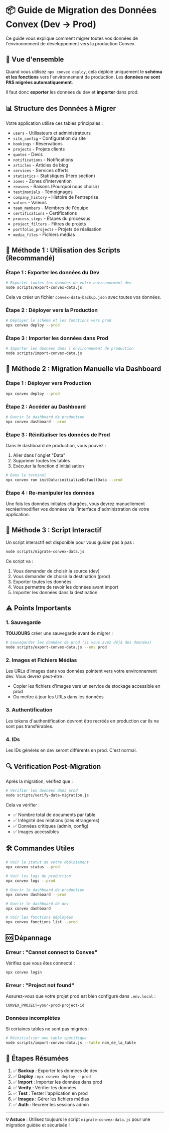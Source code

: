 # 📦 Guide de Migration des Données Convex (Dev → Prod)

Ce guide vous explique comment migrer toutes vos données de l'environnement de développement vers la production Convex.

## 🎯 Vue d'ensemble

Quand vous utilisez `npx convex deploy`, cela déploie uniquement le **schéma et les fonctions** vers l'environnement de production. Les **données ne sont PAS migrées automatiquement**.

Il faut donc **exporter** les données du dev et **importer** dans prod.

## 📊 Structure des Données à Migrer

Votre application utilise ces tables principales :
- `users` - Utilisateurs et administrateurs
- `site_config` - Configuration du site
- `bookings` - Réservations
- `projects` - Projets clients
- `quotes` - Devis
- `notifications` - Notifications
- `articles` - Articles de blog
- `services` - Services offerts
- `statistics` - Statistiques (Hero section)
- `zones` - Zones d'intervention
- `reasons` - Raisons (Pourquoi nous choisir)
- `testimonials` - Témoignages
- `company_history` - Histoire de l'entreprise
- `values` - Valeurs
- `team_members` - Membres de l'équipe
- `certifications` - Certifications
- `process_steps` - Étapes du processus
- `project_filters` - Filtres de projets
- `portfolio_projects` - Projets de réalisation
- `media_files` - Fichiers médias

## 🚀 Méthode 1 : Utilisation des Scripts (Recommandé)

### Étape 1 : Exporter les données du Dev

```bash
# Exporter toutes les données de votre environnement dev
node scripts/export-convex-data.js
```

Cela va créer un fichier `convex-data-backup.json` avec toutes vos données.

### Étape 2 : Déployer vers la Production

```bash
# Déployer le schéma et les fonctions vers prod
npx convex deploy --prod
```

### Étape 3 : Importer les données dans Prod

```bash
# Importer les données dans l'environnement de production
node scripts/import-convex-data.js
```

## 🔧 Méthode 2 : Migration Manuelle via Dashboard

### Étape 1 : Déployer vers Production

```bash
npx convex deploy --prod
```

### Étape 2 : Accéder au Dashboard

```bash
# Ouvrir le dashboard de production
npx convex dashboard --prod
```

### Étape 3 : Réinitialiser les données de Prod

Dans le dashboard de production, vous pouvez :
1. Aller dans l'onglet "Data"
2. Supprimer toutes les tables
3. Exécuter la fonction d'initialisation

```bash
# Dans le terminal
npx convex run initData:initializeDefaultData --prod
```

### Étape 4 : Re-manipuler les données

Une fois les données initiales chargées, vous devrez manuellement recréer/modifier vos données via l'interface d'administration de votre application.

## 📝 Méthode 3 : Script Interactif

Un script interactif est disponible pour vous guider pas à pas :

```bash
node scripts/migrate-convex-data.js
```

Ce script va :
1. Vous demander de choisir la source (dev)
2. Vous demander de choisir la destination (prod)
3. Exporter toutes les données
4. Vous permettre de revoir les données avant import
5. Importer les données dans la destination

## ⚠️ Points Importants

### 1. Sauvegarde

**TOUJOURS** créer une sauvegarde avant de migrer :

```bash
# Sauvegarder les données de prod (si vous avez déjà des données)
node scripts/export-convex-data.js --env prod
```

### 2. Images et Fichiers Médias

Les URLs d'images dans vos données pointent vers votre environnement dev. Vous devrez peut-être :
- Copier les fichiers d'images vers un service de stockage accessible en prod
- Ou mettre à jour les URLs dans les données

### 3. Authentification

Les tokens d'authentification devront être recréés en production car ils ne sont pas transférables.

### 4. IDs

Les IDs générés en dev seront différents en prod. C'est normal.

## 🔍 Vérification Post-Migration

Après la migration, vérifiez que :

```bash
# Vérifier les données dans prod
node scripts/verify-data-migration.js
```

Cela va vérifier :
- ✅ Nombre total de documents par table
- ✅ Intégrité des relations (clés étrangères)
- ✅ Données critiques (admin, config)
- ✅ Images accessibles

## 🛠️ Commandes Utiles

```bash
# Voir le statut de votre déploiement
npx convex status --prod

# Voir les logs de production
npx convex logs --prod

# Ouvrir le dashboard de production
npx convex dashboard --prod

# Ouvrir le dashboard de dev
npx convex dashboard

# Voir les fonctions déployées
npx convex functions list --prod
```

## 🆘 Dépannage

### Erreur : "Cannot connect to Convex"

Vérifiez que vous êtes connecté :
```bash
npx convex login
```

### Erreur : "Project not found"

Assurez-vous que votre projet prod est bien configuré dans `.env.local` :
```env
CONVEX_PROJECT=your-prod-project-id
```

### Données incomplètes

Si certaines tables ne sont pas migrées :
```bash
# Réinitialiser une table spécifique
node scripts/import-convex-data.js --table nom_de_la_table
```

## 📌 Étapes Résumées

1. ✅ **Backup** : Exporter les données de dev
2. ✅ **Deploy** : `npx convex deploy --prod`
3. ✅ **Import** : Importer les données dans prod
4. ✅ **Verify** : Vérifier les données
5. ✅ **Test** : Tester l'application en prod
6. ✅ **Images** : Gérer les fichiers médias
7. ✅ **Auth** : Recréer les sessions admin

---

**💡 Astuce** : Utilisez toujours le script `migrate-convex-data.js` pour une migration guidée et sécurisée !



